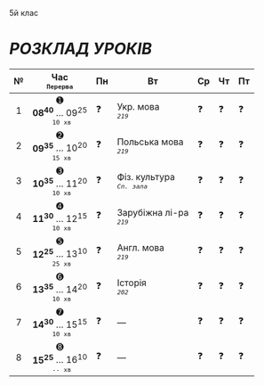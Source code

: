 5й клас

# *РОЗКЛАД УРОКІВ*

| № | Час <br><sup>`Перерва`</sup> | Пн | Вт | Ср | Чт | Пт |
|:---:|:---:|---|---|---|---|---|
| 1 | ➊ <br>**08<sup>40</sup>** … 09<sup>25</sup> <br><sup>` 10 хв`</sup> | ❓ | Укр. мова <br>*<sup>`219`</sup>* | ❓ | ❓ | ❓ |
| 2 | ➋ <br>**09<sup>35</sup>** … 10<sup>20</sup> <br><sup>` 15 хв`</sup> | ❓ | Польська мова <br>*<sup>`219`</sup>* | ❓ | ❓ | ❓ |
| 3 | ➌ <br>**10<sup>35</sup>** … 11<sup>20</sup> <br><sup>` 10 хв`</sup> | ❓ | Фіз. культура <br>*<sup>`Сп. зала`</sup>* | ❓ | ❓ | ❓ |
| 4 | ➍ <br>**11<sup>30</sup>** … 12<sup>15</sup> <br><sup>` 10 хв`</sup> | ❓ | Зарубіжна лі-ра <br>*<sup>`219`</sup>* | ❓ | ❓ | ❓ |
| 5 | ➎ <br>**12<sup>25</sup>** … 13<sup>10</sup> <br><sup>` 25 хв`</sup> | ❓ | Англ. мова <br>*<sup>`219`</sup>* | ❓ | ❓ | ❓ |
| 6 | ➏ <br>**13<sup>35</sup>** … 14<sup>20</sup> <br><sup>` 10 хв`</sup> | ❓ | Історія <br>*<sup>`202`</sup>* | ❓ | ❓ | ❓ |
| 7 | ➐ <br>**14<sup>30</sup>** … 15<sup>15</sup> <br><sup>` 10 хв`</sup> | ❓ | — | ❓ | ❓ | ❓ |
| 8 | ➑ <br>**15<sup>25</sup>** … 16<sup>10</sup> <br><sup>` -- хв`</sup> | ❓ | — | ❓ | ❓ | ❓ |

